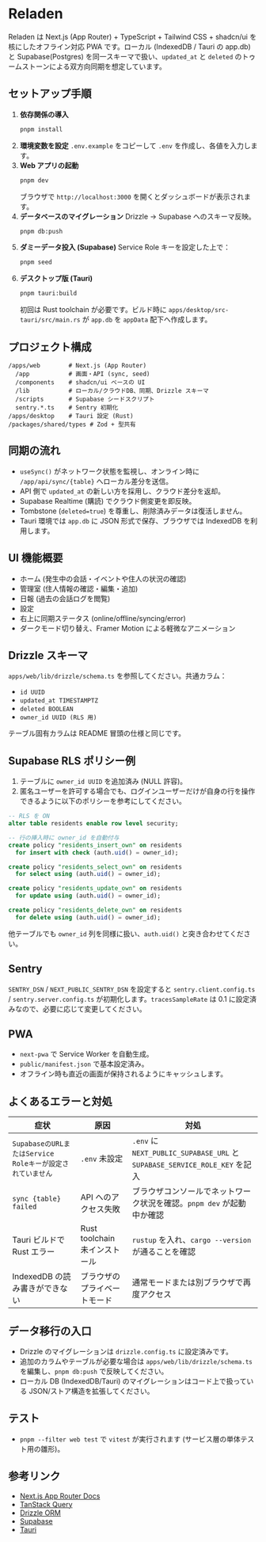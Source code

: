 # Reladen

Reladen は Next.js (App Router) + TypeScript + Tailwind CSS + shadcn/ui を核にしたオフライン対応 PWA です。ローカル (IndexedDB / Tauri の app.db) と Supabase(Postgres) を同一スキーマで扱い、`updated_at` と `deleted` のトゥームストーンによる双方向同期を想定しています。

## セットアップ手順

1. **依存関係の導入**
   ```bash
   pnpm install
   ```
2. **環境変数を設定**
   `.env.example` をコピーして `.env` を作成し、各値を入力します。
3. **Web アプリの起動**
   ```bash
   pnpm dev
   ```
   ブラウザで `http://localhost:3000` を開くとダッシュボードが表示されます。
4. **データベースのマイグレーション**
   Drizzle → Supabase へのスキーマ反映。
   ```bash
   pnpm db:push
   ```
5. **ダミーデータ投入 (Supabase)**
   Service Role キーを設定した上で：
   ```bash
   pnpm seed
   ```
6. **デスクトップ版 (Tauri)**
   ```bash
   pnpm tauri:build
   ```
   初回は Rust toolchain が必要です。ビルド時に `apps/desktop/src-tauri/src/main.rs` が `app.db` を `appData` 配下へ作成します。

## プロジェクト構成

```
/apps/web        # Next.js (App Router)
  /app           # 画面・API (sync, seed)
  /components    # shadcn/ui ベースの UI
  /lib           # ローカル/クラウドDB、同期、Drizzle スキーマ
  /scripts       # Supabase シードスクリプト
  sentry.*.ts    # Sentry 初期化
/apps/desktop    # Tauri 設定 (Rust)
/packages/shared/types # Zod + 型共有
```

## 同期の流れ

- `useSync()` がネットワーク状態を監視し、オンライン時に `/app/api/sync/{table}` へローカル差分を送信。
- API 側で `updated_at` の新しい方を採用し、クラウド差分を返却。
- Supabase Realtime (購読) でクラウド側変更を即反映。
- Tombstone (`deleted=true`) を尊重し、削除済みデータは復活しません。
- Tauri 環境では `app.db` に JSON 形式で保存、ブラウザでは IndexedDB を利用します。

## UI 機能概要

- ホーム (発生中の会話・イベントや住人の状況の確認)
- 管理室 (住人情報の確認・編集・追加)
- 日報 (過去の会話ログを閲覧)
- 設定 
- 右上に同期ステータス (online/offline/syncing/error)
- ダークモード切り替え、Framer Motion による軽微なアニメーション

## Drizzle スキーマ

`apps/web/lib/drizzle/schema.ts` を参照してください。共通カラム：
- `id UUID`
- `updated_at TIMESTAMPTZ`
- `deleted BOOLEAN`
- `owner_id UUID (RLS 用)`

テーブル固有カラムは README 冒頭の仕様と同じです。

## Supabase RLS ポリシー例

1. テーブルに `owner_id UUID` を追加済み (NULL 許容)。
2. 匿名ユーザーを許可する場合でも、ログインユーザーだけが自身の行を操作できるように以下のポリシーを参考にしてください。

```sql
-- RLS を ON
alter table residents enable row level security;

-- 行の挿入時に owner_id を自動付与
create policy "residents_insert_own" on residents
  for insert with check (auth.uid() = owner_id);

create policy "residents_select_own" on residents
  for select using (auth.uid() = owner_id);

create policy "residents_update_own" on residents
  for update using (auth.uid() = owner_id);

create policy "residents_delete_own" on residents
  for delete using (auth.uid() = owner_id);
```

他テーブルでも `owner_id` 列を同様に扱い、`auth.uid()` と突き合わせてください。

## Sentry

`SENTRY_DSN` / `NEXT_PUBLIC_SENTRY_DSN` を設定すると `sentry.client.config.ts` / `sentry.server.config.ts` が初期化します。`tracesSampleRate` は 0.1 に設定済みなので、必要に応じて変更してください。

## PWA

- `next-pwa` で Service Worker を自動生成。
- `public/manifest.json` で基本設定済み。
- オフライン時も直近の画面が保持されるようにキャッシュします。

## よくあるエラーと対処

| 症状 | 原因 | 対処 |
| ---- | ---- | ---- |
| `SupabaseのURLまたはService Roleキーが設定されていません` | `.env` 未設定 | `.env` に `NEXT_PUBLIC_SUPABASE_URL` と `SUPABASE_SERVICE_ROLE_KEY` を記入 |
| `sync {table} failed` | API へのアクセス失敗 | ブラウザコンソールでネットワーク状況を確認。`pnpm dev` が起動中か確認 |
| Tauri ビルドで Rust エラー | Rust toolchain 未インストール | `rustup` を入れ、`cargo --version` が通ることを確認 |
| IndexedDB の読み書きができない | ブラウザのプライベートモード | 通常モードまたは別ブラウザで再度アクセス |

## データ移行の入口

- Drizzle のマイグレーションは `drizzle.config.ts` に設定済みです。
- 追加のカラムやテーブルが必要な場合は `apps/web/lib/drizzle/schema.ts` を編集し、`pnpm db:push` で反映してください。
- ローカル DB (IndexedDB/Tauri) のマイグレーションはコード上で扱っている JSON/ストア構造を拡張してください。

## テスト

- `pnpm --filter web test` で `vitest` が実行されます (サービス層の単体テスト用の雛形)。

## 参考リンク

- [Next.js App Router Docs](https://nextjs.org/docs/app)
- [TanStack Query](https://tanstack.com/query/latest)
- [Drizzle ORM](https://orm.drizzle.team/)
- [Supabase](https://supabase.com/)
- [Tauri](https://tauri.app/)
